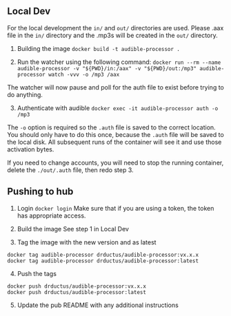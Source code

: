 ## Local Dev

For the local development the `in/` and `out/` directories are used. Please .aax file in the `in/` directory and the .mp3s will be created in the `out/` directory.

1. Building the image
```docker build -t audible-processor .```

2. Run the watcher using the following command:
```docker run --rm --name audible-processor -v "${PWD}/in:/aax" -v "${PWD}/out:/mp3" audible-processor watch -vvv -o /mp3 /aax```

The watcher will now pause and poll for the auth file to exist before trying to do anything.

3. Authenticate with audible
```docker exec -it audible-processor auth -o /mp3```

The `-o` option is required so the `.auth` file is saved to the correct location. You should only have to do this once, because the `.auth` file will be saved to the local disk. All subsequent runs of the container will see it and use those activation bytes.

If you need to change accounts, you will need to stop the running container, delete the `./out/.auth` file, then redo step 3.

## Pushing to hub

1. Login
```docker login```
Make sure that if you are using a token, the token has appropriate access.

2. Build the image
See step 1 in Local Dev

3. Tag the image with the new version and as latest
```
docker tag audible-processor drductus/audible-processor:vx.x.x
docker tag audible-processor drductus/audible-processor:latest
```

4. Push the tags
```
docker push drductus/audible-processor:vx.x.x
docker push drductus/audible-processor:latest
```

5. Update the pub README with any additional instructions
